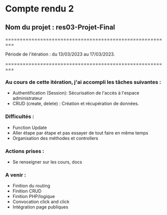 # Compte rendu 2

## Nom du projet : res03-Projet-Final

=========================================================

Période de l'itération : du 13/03/2023 au 17/03/2023.

=========================================================

### Au cours de cette itération, j'ai accompli les tâches suivantes : 

- Authentification (Session): Sécurisation de l'accès à l'espace administrateur
- CRUD (create, delete) : Création et récupération de données.

### Difficultés :

- Function Update 
- Aller étape par étape et pas essayer de tout faire en même temps
- Organisation des méthodes et controllers

### Actions prises : 

- Se renseigner sur les cours, docs

### A venir :

- Finition du routing
- Finition CRUD
- Finition PHP/logique 
- Convocation click and click
- Intégration page publiques

